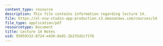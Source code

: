 ```yaml
---
content_type: resource
description: This file contains information regarding lecture 14.
file: https://ol-ocw-studio-app-production.s3.amazonaws.com/courses/14-581-international-economics-i-spring-2013/950593328724e4308e012b235d2cf1f6_MIT14_581S13_classnotes14.pdf
file_type: application/pdf
resourcetype: Document
title: Lecture 14 Notes
uid: 95059332-8724-e430-8e01-2b235d2cf1f6
---
```

